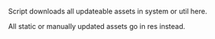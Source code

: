 Script downloads all updateable assets in system or util here.

All static or manually updated assets go in res instead.
